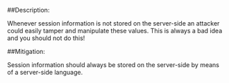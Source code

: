 ##Description:

Whenever session information is not stored on the server-side an attacker could easily tamper
and manipulate these values. This is always a bad idea and you should not do this!

##Mitigation:

Session information should always be stored  on the server-side by means of a server-side language.
